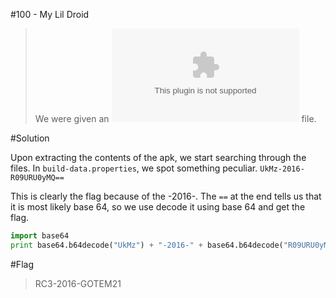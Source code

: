 #100 - My Lil Droid

>We were given an ![apk](https://github.com/Alaska47/RC3CTF-2016-Writeups/blob/master/forensics/100-My-Lil-Droid/youtube.apk) file.

#Solution

Upon extracting the contents of the apk, we start searching through the files. In `build-data.properties`, we spot something peculiar.
`UkMz-2016-R09URU0yMQ==`

This is clearly the flag because of the -2016-. The `==` at the end tells us that it is most likely base 64, so we use decode it using base 64 and get the flag.

```python
import base64
print base64.b64decode("UkMz") + "-2016-" + base64.b64decode("R09URU0yMQ==")
```

#Flag

>RC3-2016-GOTEM21
